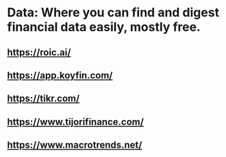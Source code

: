 # Data: Where you can find and digest financial data easily, mostly free.

## https://roic.ai/

## https://app.koyfin.com/

## https://tikr.com/

## https://www.tijorifinance.com/

## https://www.macrotrends.net/